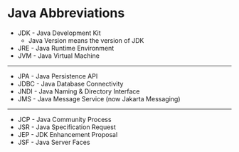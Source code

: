 # Java Abbreviations

- JDK - Java Development Kit  
	- Java Version means the version of JDK  
- JRE - Java Runtime Environment  
-	JVM - Java Virtual Machine  

---

- JPA - Java Persistence API  
- JDBC - Java Database Connectivity  
- JNDI - Java Naming & Directory Interface  
- JMS - Java Message Service (now Jakarta Messaging)  
  
---  
  
- JCP - Java Community Process  
- JSR - Java Specification Request  
- JEP - JDK Enhancement Proposal
- JSF - Java Server Faces